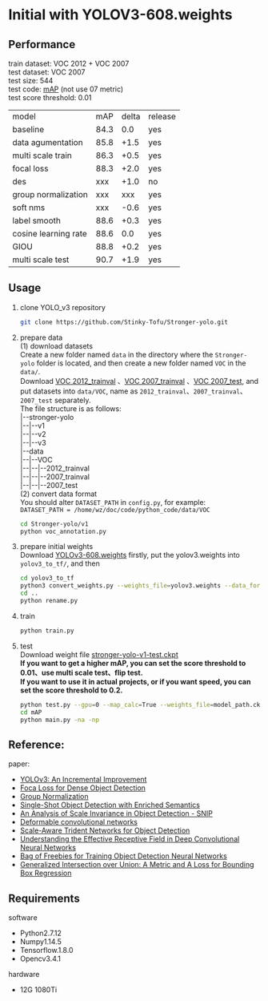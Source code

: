 # Initial with YOLOV3-608.weights
## Performance<br>
train dataset: VOC 2012 + VOC 2007<br>
test dataset: VOC 2007<br>
test size: 544<br>
test code: [mAP](https://github.com/Cartucho/mAP) (not use 07 metric)<br>
test score threshold: 0.01<br>
<table>
   <tr><td>model</td><td>mAP</td><td>delta</td><td>release</td></tr>
   <tr><td>baseline</td><td>84.3</td><td>0.0</td><td>yes</td></tr>
   <tr><td>data agumentation</td><td>85.8</td><td>+1.5</td><td>yes</td></tr>
   <tr><td>multi scale train</td><td>86.3</td><td>+0.5</td><td>yes</td></tr>
   <tr><td>focal loss</td><td>88.3</td><td>+2.0</td><td>yes</td></tr>
   <tr><td>des</td><td>xxx</td><td>+1.0</td><td>no</td></tr>
   <tr><td>group normalization</td><td>xxx</td><td>xxx</td><td>yes</td></tr>
   <tr><td>soft nms</td><td>xxx</td><td>-0.6</td><td>yes</td></tr>
   <tr><td>label smooth</td><td>88.6</td><td>+0.3</td><td>yes</td></tr>
   <tr><td>cosine learning rate</td><td>88.6</td><td>0.0</td><td>yes</td></tr>
   <tr><td>GIOU</td><td>88.8</td><td>+0.2</td><td>yes</td></tr>
   <tr><td>multi scale test</td><td>90.7</td><td>+1.9</td><td>yes</td></tr>
</table>

## Usage
1. clone YOLO_v3 repository
    ``` bash
    git clone https://github.com/Stinky-Tofu/Stronger-yolo.git
    ```
2. prepare data<br>
    (1) download datasets<br>
    Create a new folder named `data` in the directory where the `Stronger-yolo` folder 
    is located, and then create a new folder named `VOC` in the `data/`.<br>
    Download [VOC 2012_trainval](http://host.robots.ox.ac.uk/pascal/VOC/voc2012/VOCtrainval_11-May-2012.tar)
    、[VOC 2007_trainval](http://host.robots.ox.ac.uk/pascal/VOC/voc2007/VOCtrainval_06-Nov-2007.tar)
    、[VOC 2007_test](http://host.robots.ox.ac.uk/pascal/VOC/voc2007/VOCtest_06-Nov-2007.tar), and put datasets into `data/VOC`,
    name as `2012_trainval`、`2007_trainval`、`2007_test` separately. <br>
    The file structure is as follows:<br>
    |--stronger-yolo<br>
    |--|--v1<br>
    |--|--v2<br>
    |--|--v3<br>
    |--data<br>
    |--|--VOC<br>
    |--|--|--2012_trainval<br>
    |--|--|--2007_trainval<br>
    |--|--|--2007_test<br>
    (2) convert data format<br>
    You should alter `DATASET_PATH` in `config.py`, for example:<br>
    `DATASET_PATH = /home/wz/doc/code/python_code/data/VOC`<br>
    ```bash
    cd Stronger-yolo/v1
    python voc_annotation.py
    ```
3. prepare initial weights<br>
    Download [YOLOv3-608.weights](https://pjreddie.com/media/files/yolov3.weights) firstly, 
    put the yolov3.weights into `yolov3_to_tf/`, and then 
    ```bash
    cd yolov3_to_tf
    python3 convert_weights.py --weights_file=yolov3.weights --data_format=NHWC --ckpt_file=./saved_model/yolov3_608_coco_pretrained.ckpt
    cd ..
    python rename.py
    ``` 

4. train<br>
    ``` bash
    python train.py
    ```
5. test<br>
    Download weight file [stronger-yolo-v1-test.ckpt](https://drive.google.com/drive/folders/1We_P5L4nlLofR0IJJXzS7EEklZGUb9sz)<br>
    **If you want to get a higher mAP, you can set the score threshold to 0.01、use multi scale test、flip test.<br>
    If you want to use it in actual projects, or if you want speed, you can set the score threshold to 0.2.<br>**
    ``` bash
    python test.py --gpu=0 --map_calc=True --weights_file=model_path.ckpt
    cd mAP
    python main.py -na -np
    ```
     
## Reference:<br>
paper: <br>
- [YOLOv3: An Incremental Improvement](https://arxiv.org/abs/1804.02767)<br>
- [Foca Loss for Dense Object Detection](https://arxiv.org/abs/1708.02002)<br>
- [Group Normalization](https://arxiv.org/abs/1803.08494)<br>
- [Single-Shot Object Detection with Enriched Semantics](https://arxiv.org/abs/1712.00433)<br>
- [An Analysis of Scale Invariance in Object Detection - SNIP](https://arxiv.org/abs/1711.08189)<br>
- [Deformable convolutional networks](https://arxiv.org/abs/1811.11168)<br>
- [Scale-Aware Trident Networks for Object Detection](https://arxiv.org/abs/1901.01892)<br>
- [Understanding the Effective Receptive Field in Deep Convolutional Neural Networks](https://arxiv.org/abs/1701.04128)<br>
- [Bag of Freebies for Training Object Detection Neural Networks](https://arxiv.org/pdf/1902.04103.pdf)<br>
- [Generalized Intersection over Union: A Metric and A Loss for Bounding Box Regression](https://arxiv.org/abs/1902.09630)<br>
 
## Requirements
software
- Python2.7.12 <br>
- Numpy1.14.5<br>
- Tensorflow.1.8.0 <br>
- Opencv3.4.1 <br>

hardware
- 12G 1080Ti
